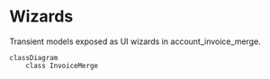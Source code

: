 # Wizards

Transient models exposed as UI wizards in account_invoice_merge.

```mermaid
classDiagram
    class InvoiceMerge
```
